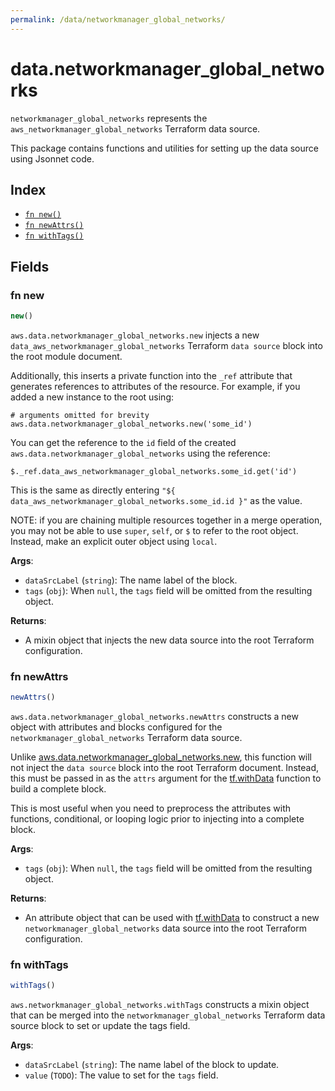 ```yaml
---
permalink: /data/networkmanager_global_networks/
---
```


# data.networkmanager_global_networks

`networkmanager_global_networks` represents the `aws_networkmanager_global_networks` Terraform data source.



This package contains functions and utilities for setting up the data source using Jsonnet code.


## Index

* [`fn new()`](#fn-new)
* [`fn newAttrs()`](#fn-newattrs)
* [`fn withTags()`](#fn-withtags)

## Fields

### fn new

```ts
new()
```


`aws.data.networkmanager_global_networks.new` injects a new `data_aws_networkmanager_global_networks` Terraform `data source`
block into the root module document.

Additionally, this inserts a private function into the `_ref` attribute that generates references to attributes of the
resource. For example, if you added a new instance to the root using:

    # arguments omitted for brevity
    aws.data.networkmanager_global_networks.new('some_id')

You can get the reference to the `id` field of the created `aws.data.networkmanager_global_networks` using the reference:

    $._ref.data_aws_networkmanager_global_networks.some_id.get('id')

This is the same as directly entering `"${ data_aws_networkmanager_global_networks.some_id.id }"` as the value.

NOTE: if you are chaining multiple resources together in a merge operation, you may not be able to use `super`, `self`,
or `$` to refer to the root object. Instead, make an explicit outer object using `local`.

**Args**:
  - `dataSrcLabel` (`string`): The name label of the block.
  - `tags` (`obj`):  When `null`, the `tags` field will be omitted from the resulting object.

**Returns**:
- A mixin object that injects the new data source into the root Terraform configuration.


### fn newAttrs

```ts
newAttrs()
```


`aws.data.networkmanager_global_networks.newAttrs` constructs a new object with attributes and blocks configured for the `networkmanager_global_networks`
Terraform data source.

Unlike [aws.data.networkmanager_global_networks.new](#fn-networkmanagerglobalnetworksnew), this function will not inject the `data source`
block into the root Terraform document. Instead, this must be passed in as the `attrs` argument for the
[tf.withData](https://github.com/tf-libsonnet/core/tree/main/docs#fn-withdata) function to build a complete block.

This is most useful when you need to preprocess the attributes with functions, conditional, or looping logic prior to
injecting into a complete block.

**Args**:
  - `tags` (`obj`):  When `null`, the `tags` field will be omitted from the resulting object.

**Returns**:
  - An attribute object that can be used with [tf.withData](https://github.com/tf-libsonnet/core/tree/main/docs#fn-withdata) to construct a new `networkmanager_global_networks` data source into the root Terraform configuration.


### fn withTags

```ts
withTags()
```

`aws.networkmanager_global_networks.withTags` constructs a mixin object that can be merged into the `networkmanager_global_networks`
Terraform data source block to set or update the tags field.



**Args**:
  - `dataSrcLabel` (`string`): The name label of the block to update.
  - `value` (`TODO`): The value to set for the `tags` field.
